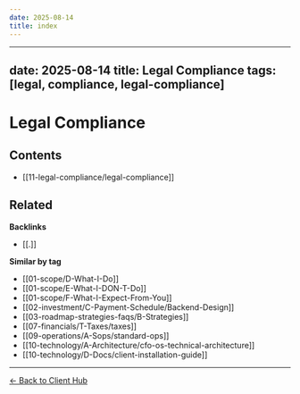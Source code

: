 ```yaml
---
date: 2025-08-14
title: index
---
```

---
date: 2025-08-14
title: Legal Compliance
tags: [legal, compliance, legal-compliance]
---
# Legal Compliance

<!-- AUTO-TOC:START -->

## Contents
- [[11-legal-compliance/legal-compliance]]

<!-- AUTO-TOC:END -->


<!-- RELATED:START -->

## Related
**Backlinks**
- [[.]]

**Similar by tag**
- [[01-scope/D-What-I-Do]]
- [[01-scope/E-What-I-DON-T-Do]]
- [[01-scope/F-What-I-Expect-From-You]]
- [[02-investment/C-Payment-Schedule/Backend-Design]]
- [[03-roadmap-strategies-faqs/B-Strategies]]
- [[07-financials/T-Taxes/taxes]]
- [[09-operations/A-Sops/standard-ops]]
- [[10-technology/A-Architecture/cfo-os-technical-architecture]]
- [[10-technology/D-Docs/client-installation-guide]]

<!-- RELATED:END -->


















---
[← Back to Client Hub](https://www.builtbyrays.com/Client-Vault/portal)